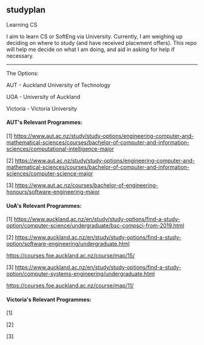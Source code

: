 ## studyplan
Learning CS


I aim to learn CS or SoftEng via University.
Currently, I am weighing up deciding on where to study (and have received placement offers).
This repo will help me decide on what I am doing, and aid in asking for help if necessary.

---

The Options:

AUT - Auckland University of Technology

UOA - University of Auckland

Victoria - Victoria University



#### AUT's Relevant Programmes:
[1] https://www.aut.ac.nz/study/study-options/engineering-computer-and-mathematical-sciences/courses/bachelor-of-computer-and-information-sciences/computational-intelligence-major

[2] https://www.aut.ac.nz/study/study-options/engineering-computer-and-mathematical-sciences/courses/bachelor-of-computer-and-information-sciences/computer-science-major

[3] https://www.aut.ac.nz/courses/bachelor-of-engineering-honours/software-engineering-major


#### UoA's Relevant Programmes:
[1] https://www.auckland.ac.nz/en/study/study-options/find-a-study-option/computer-science/undergraduate/bsc-compsci-from-2019.html

[2] https://www.auckland.ac.nz/en/study/study-options/find-a-study-option/software-engineering/undergraduate.html

https://courses.foe.auckland.ac.nz/course/map/15/

[3] https://www.auckland.ac.nz/en/study/study-options/find-a-study-option/computer-systems-engineering/undergraduate.html

https://courses.foe.auckland.ac.nz/course/map/11/


#### Victoria's Relevant Programmes:
[1]

[2]

[3]
